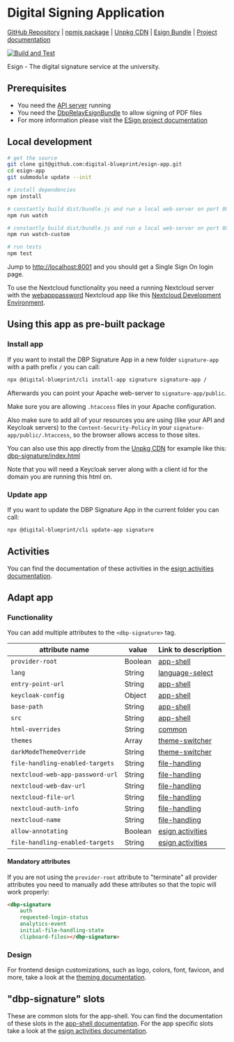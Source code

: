 # Digital Signing Application

[GitHub Repository](https://github.com/digital-blueprint/esign-app) |
[npmjs package](https://www.npmjs.com/package/@digital-blueprint/esign-app) |
[Unpkg CDN](https://unpkg.com/browse/@digital-blueprint/esign-app/) |
[Esign Bundle](https://gitlab.tugraz.at/dbp/esign/dbp-relay-esign-bundle) |
[Project documentation](https://dbp-demo.tugraz.at/site/software/esign.html)

[![Build and Test](https://github.com/digital-blueprint/esign-app/actions/workflows/build-test-publish.yml/badge.svg)](https://github.com/digital-blueprint/esign-app/actions/workflows/build-test-publish.yml)

Esign - The digital signature service at the university.

## Prerequisites

- You need the [API server](https://github.com/digital-blueprint/relay-server-template) running
- You need the [DbpRelayEsignBundle](https://github.com/digital-blueprint/relay-esign-bundle) to allow signing of PDF files
- For more information please visit the [ESign project documentation](https://handbook.digital-blueprint.org/blueprints/esign/)

## Local development

```bash
# get the source
git clone git@github.com:digital-blueprint/esign-app.git
cd esign-app
git submodule update --init

# install dependencies
npm install

# constantly build dist/bundle.js and run a local web-server on port 8001
npm run watch

# constantly build dist/bundle.js and run a local web-server on port 8001 using a custom assets directory assets_custom/
npm run watch-custom

# run tests
npm test
```

Jump to <http://localhost:8001> and you should get a Single Sign On login page.

To use the Nextcloud functionality you need a running Nextcloud server with the
[webapppassword](https://github.com/digital-blueprint/webapppassword) Nextcloud app like this
[Nextcloud Development Environment](https://github.com/digital-blueprint/webapppassword/tree/main/docker).

## Using this app as pre-built package

### Install app

If you want to install the DBP Signature App in a new folder `signature-app` with a path prefix `/` you can call:

```bash
npx @digital-blueprint/cli install-app signature signature-app /
```

Afterwards you can point your Apache web-server to `signature-app/public`.

Make sure you are allowing `.htaccess` files in your Apache configuration.

Also make sure to add all of your resources you are using (like your API and Keycloak servers) to the
`Content-Security-Policy` in your `signature-app/public/.htaccess`, so the browser allows access to those sites.

You can also use this app directly from the [Unpkg CDN](https://unpkg.com/browse/@digital-blueprint/esign-app/)
for example like this: [dbp-signature/index.html](https://github.com/digital-blueprint/esign-app/-/tree/master/examples/dbp-signature/index.html)

Note that you will need a Keycloak server along with a client id for the domain you are running this html on.

### Update app

If you want to update the DBP Signature App in the current folder you can call:

```bash
npx @digital-blueprint/cli update-app signature
```

## Activities

You can find the documentation of these activities in the [esign activities documentation](https://github.com/digital-blueprint/esign-app/tree/main/src).

## Adapt app

### Functionality

You can add multiple attributes to the `<dbp-signature>` tag.

| attribute name                   | value   | Link to description                                                                                                        |
| -------------------------------- | ------- | -------------------------------------------------------------------------------------------------------------------------- |
| `provider-root`                  | Boolean | [app-shell](https://github.com/digital-blueprint/toolkit/tree/main/packages/app-shell#attributes)                          |
| `lang`                           | String  | [language-select](https://github.com/digital-blueprint/toolkit/tree/main/packages/language-select#attributes)              |
| `entry-point-url`                | String  | [app-shell](https://github.com/digital-blueprint/toolkit/tree/main/packages/app-shell#attributes)                          |
| `keycloak-config`                | Object  | [app-shell](https://github.com/digital-blueprint/toolkit/tree/main/packages/app-shell#attributes)                          |
| `base-path`                      | String  | [app-shell](https://github.com/digital-blueprint/toolkit/tree/main/packages/app-shell#attributes)                          |
| `src`                            | String  | [app-shell](https://github.com/digital-blueprint/toolkit/tree/main/packages/app-shell#attributes)                          |
| `html-overrides`                 | String  | [common](https://github.com/digital-blueprint/toolkit/tree/main/packages/common#overriding-slots-in-nested-web-components) |
| `themes`                         | Array   | [theme-switcher](https://github.com/digital-blueprint/toolkit/tree/main/packages/theme-switcher#themes-attribute)          |
| `darkModeThemeOverride`          | String  | [theme-switcher](https://github.com/digital-blueprint/toolkit/tree/main/packages/theme-switcher#themes-attribute)          |
| `file-handling-enabled-targets`  | String  | [file-handling](https://github.com/digital-blueprint/toolkit/tree/main/packages/file-handling#attributes)                  |
| `nextcloud-web-app-password-url` | String  | [file-handling](https://github.com/digital-blueprint/toolkit/tree/main/packages/file-handling#attributes)                  |
| `nextcloud-web-dav-url`          | String  | [file-handling](https://github.com/digital-blueprint/toolkit/tree/main/packages/file-handling#attributes)                  |
| `nextcloud-file-url`             | String  | [file-handling](https://github.com/digital-blueprint/toolkit/tree/main/packages/file-handling#attributes)                  |
| `nextcloud-auth-info`            | String  | [file-handling](https://github.com/digital-blueprint/toolkit/tree/main/packages/file-handling#attributes)                  |
| `nextcloud-name`                 | String  | [file-handling](https://github.com/digital-blueprint/toolkit/tree/main/packages/file-handling#attributes)                  |
| `allow-annotating`               | Boolean | [esign activities](https://github.com/digital-blueprint/esign-app/tree/main/src)                                           |
| `file-handling-enabled-targets`  | String  | [esign activities](https://github.com/digital-blueprint/esign-app/tree/main/src)                                           |

#### Mandatory attributes

If you are not using the `provider-root` attribute to "terminate" all provider attributes
you need to manually add these attributes so that the topic will work properly:

```html
<dbp-signature
    auth
    requested-login-status
    analytics-event
    initial-file-handling-state
    clipboard-files></dbp-signature>
```

### Design

For frontend design customizations, such as logo, colors, font, favicon, and more, take a look at the [theming documentation](https://handbook.digital-blueprint.org/frameworks/frontend/theming/).

## "dbp-signature" slots

These are common slots for the app-shell. You can find the documentation of these slots in the [app-shell documentation](https://github.com/digital-blueprint/toolkit/tree/main/packages/app-shell).
For the app specific slots take a look at the [esign activities documentation](https://github.com/digital-blueprint/esign-app/tree/main/src).
